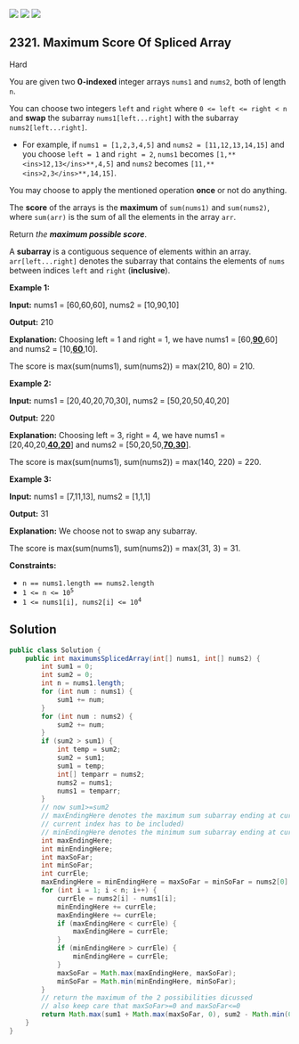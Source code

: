 [![](https://img.shields.io/github/stars/javadev/LeetCode-in-Java?label=Stars&style=flat-square)](https://github.com/javadev/LeetCode-in-Java)
[![](https://img.shields.io/github/forks/javadev/LeetCode-in-Java?label=Fork%20me%20on%20GitHub%20&style=flat-square)](https://github.com/javadev/LeetCode-in-Java/fork)
[![](https://img.shields.io/badge/-LeetCode%20in%20Kotlin-blue?style=flat-square)](https://github.com/javadev/LeetCode-in-Kotlin)

## 2321\. Maximum Score Of Spliced Array

Hard

You are given two **0-indexed** integer arrays `nums1` and `nums2`, both of length `n`.

You can choose two integers `left` and `right` where `0 <= left <= right < n` and **swap** the subarray `nums1[left...right]` with the subarray `nums2[left...right]`.

*   For example, if `nums1 = [1,2,3,4,5]` and `nums2 = [11,12,13,14,15]` and you choose `left = 1` and `right = 2`, `nums1` becomes `[1,**<ins>12,13</ins>**,4,5]` and `nums2` becomes `[11,**<ins>2,3</ins>**,14,15]`.

You may choose to apply the mentioned operation **once** or not do anything.

The **score** of the arrays is the **maximum** of `sum(nums1)` and `sum(nums2)`, where `sum(arr)` is the sum of all the elements in the array `arr`.

Return _the **maximum possible score**_.

A **subarray** is a contiguous sequence of elements within an array. `arr[left...right]` denotes the subarray that contains the elements of `nums` between indices `left` and `right` (**inclusive**).

**Example 1:**

**Input:** nums1 = [60,60,60], nums2 = [10,90,10]

**Output:** 210

**Explanation:** Choosing left = 1 and right = 1, we have nums1 = [60,<ins>**90**</ins>,60] and nums2 = [10,<ins>**60**</ins>,10].

The score is max(sum(nums1), sum(nums2)) = max(210, 80) = 210.

**Example 2:**

**Input:** nums1 = [20,40,20,70,30], nums2 = [50,20,50,40,20]

**Output:** 220

**Explanation:** Choosing left = 3, right = 4, we have nums1 = [20,40,20,<ins>**40,20**</ins>] and nums2 = [50,20,50,<ins>**70,30**</ins>].

The score is max(sum(nums1), sum(nums2)) = max(140, 220) = 220. 

**Example 3:**

**Input:** nums1 = [7,11,13], nums2 = [1,1,1]

**Output:** 31

**Explanation:** We choose not to swap any subarray.

The score is max(sum(nums1), sum(nums2)) = max(31, 3) = 31. 

**Constraints:**

*   `n == nums1.length == nums2.length`
*   <code>1 <= n <= 10<sup>5</sup></code>
*   <code>1 <= nums1[i], nums2[i] <= 10<sup>4</sup></code>

## Solution

```java
public class Solution {
    public int maximumsSplicedArray(int[] nums1, int[] nums2) {
        int sum1 = 0;
        int sum2 = 0;
        int n = nums1.length;
        for (int num : nums1) {
            sum1 += num;
        }
        for (int num : nums2) {
            sum2 += num;
        }
        if (sum2 > sum1) {
            int temp = sum2;
            sum2 = sum1;
            sum1 = temp;
            int[] temparr = nums2;
            nums2 = nums1;
            nums1 = temparr;
        }
        // now sum1>=sum2
        // maxEndingHere denotes the maximum sum subarray ending at current index(ie. element at
        // current index has to be included)
        // minEndingHere denotes the minimum sum subarray ending at current index
        int maxEndingHere;
        int minEndingHere;
        int maxSoFar;
        int minSoFar;
        int currEle;
        maxEndingHere = minEndingHere = maxSoFar = minSoFar = nums2[0] - nums1[0];
        for (int i = 1; i < n; i++) {
            currEle = nums2[i] - nums1[i];
            minEndingHere += currEle;
            maxEndingHere += currEle;
            if (maxEndingHere < currEle) {
                maxEndingHere = currEle;
            }
            if (minEndingHere > currEle) {
                minEndingHere = currEle;
            }
            maxSoFar = Math.max(maxEndingHere, maxSoFar);
            minSoFar = Math.min(minEndingHere, minSoFar);
        }
        // return the maximum of the 2 possibilities dicussed
        // also keep care that maxSoFar>=0 and maxSoFar<=0
        return Math.max(sum1 + Math.max(maxSoFar, 0), sum2 - Math.min(0, minSoFar));
    }
}
```